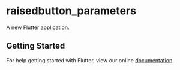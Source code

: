 # raisedbutton_parameters

A new Flutter application.

## Getting Started

For help getting started with Flutter, view our online
[documentation](https://flutter.io/).
